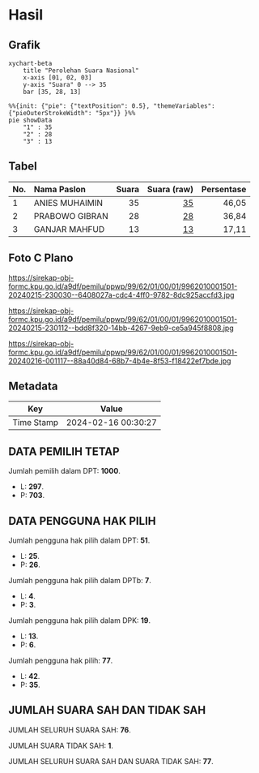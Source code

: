 # Hasil

## Grafik

```mermaid
xychart-beta
    title "Perolehan Suara Nasional"
    x-axis [01, 02, 03]
    y-axis "Suara" 0 --> 35
    bar [35, 28, 13]
```

```mermaid
%%{init: {"pie": {"textPosition": 0.5}, "themeVariables": {"pieOuterStrokeWidth": "5px"}} }%%
pie showData
    "1" : 35
    "2" : 28
    "3" : 13
```

## Tabel

| No. | Nama Paslon    | Suara | Suara (raw) | Persentase |
|:--- |:-------------- | -----:| -----------:| ----------:|
| 1   | ANIES MUHAIMIN | 35    | [35][p-1]   | 46,05      |
| 2   | PRABOWO GIBRAN | 28    | [28][p-2]   | 36,84      |
| 3   | GANJAR MAHFUD  | 13    | [13][p-3]   | 17,11      |


[p-1]: https://github.com/gigit-pemilu/pemilu-2024/blob/main/pilpres/hitung-suara/sub/99-luar-negeri/sub/62-kuala-lumpur-malaysia/sub/01-kuala-lumpur-malaysia/sub/0001-kuala-lumpur-malaysia/sub/501-tps-188/sub/paslon-1.txt
[p-2]: https://github.com/gigit-pemilu/pemilu-2024/blob/main/pilpres/hitung-suara/sub/99-luar-negeri/sub/62-kuala-lumpur-malaysia/sub/01-kuala-lumpur-malaysia/sub/0001-kuala-lumpur-malaysia/sub/501-tps-188/sub/paslon-2.txt
[p-3]: https://github.com/gigit-pemilu/pemilu-2024/blob/main/pilpres/hitung-suara/sub/99-luar-negeri/sub/62-kuala-lumpur-malaysia/sub/01-kuala-lumpur-malaysia/sub/0001-kuala-lumpur-malaysia/sub/501-tps-188/sub/paslon-3.txt

## Foto C Plano

https://sirekap-obj-formc.kpu.go.id/a9df/pemilu/ppwp/99/62/01/00/01/9962010001501-20240215-230030--6408027a-cdc4-4ff0-9782-8dc925accfd3.jpg

https://sirekap-obj-formc.kpu.go.id/a9df/pemilu/ppwp/99/62/01/00/01/9962010001501-20240215-230112--bdd8f320-14bb-4267-9eb9-ce5a945f8808.jpg

https://sirekap-obj-formc.kpu.go.id/a9df/pemilu/ppwp/99/62/01/00/01/9962010001501-20240216-001117--88a40d84-68b7-4b4e-8f53-f18422ef7bde.jpg


## Metadata

| Key        | Value               |
| ---------- | ------------------- |
| Time Stamp | 2024-02-16 00:30:27 |


## DATA PEMILIH TETAP

Jumlah pemilih dalam DPT: **1000**.
 * L: **297**.
 * P: **703**.

## DATA PENGGUNA HAK PILIH

Jumlah pengguna hak pilih dalam DPT: **51**.
 * L: **25**.
 * P: **26**.

Jumlah pengguna hak pilih dalam DPTb: **7**.
 * L: **4**.
 * P: **3**.

Jumlah pengguna hak pilih dalam DPK: **19**.
 * L: **13**.
 * P: **6**.

Jumlah pengguna hak pilih: **77**.
 * L: **42**.
 * P: **35**.

## JUMLAH SUARA SAH DAN TIDAK SAH

JUMLAH SELURUH SUARA SAH: **76**.

JUMLAH SUARA TIDAK SAH: **1**.

JUMLAH SELURUH SUARA SAH DAN SUARA TIDAK SAH: **77**.


